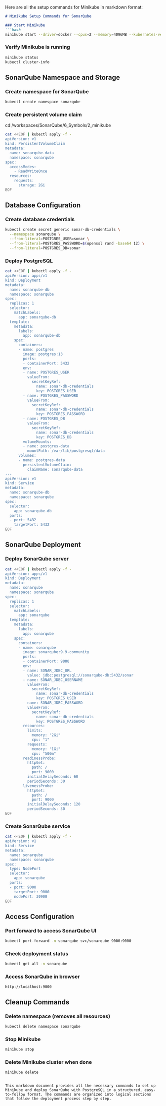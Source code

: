 Here are all the setup commands for Minikube in markdown format:

```markdown
# Minikube Setup Commands for SonarQube

### Start Minikube
```bash
minikube start --driver=docker --cpus=2 --memory=4096MB --kubernetes-version=stable
```

### Verify Minikube is running
```bash
minikube status
kubectl cluster-info
```

## SonarQube Namespace and Storage

### Create namespace for SonarQube
```bash
kubectl create namespace sonarqube
```

### Create persistent volume claim
cd /workspaces/SonarQube/6_Symbols/2_minikube

```bash
cat <<EOF | kubectl apply -f -
apiVersion: v1
kind: PersistentVolumeClaim
metadata:
  name: sonarqube-data
  namespace: sonarqube
spec:
  accessModes:
    - ReadWriteOnce
  resources:
    requests:
      storage: 2Gi
EOF
```

## Database Configuration

### Create database credentials
```bash
kubectl create secret generic sonar-db-credentials \
  --namespace sonarqube \
  --from-literal=POSTGRES_USER=sonar \
  --from-literal=POSTGRES_PASSWORD=$(openssl rand -base64 12) \
  --from-literal=POSTGRES_DB=sonar
```

### Deploy PostgreSQL
```bash
cat <<EOF | kubectl apply -f -
apiVersion: apps/v1
kind: Deployment
metadata:
  name: sonarqube-db
  namespace: sonarqube
spec:
  replicas: 1
  selector:
    matchLabels:
      app: sonarqube-db
  template:
    metadata:
      labels:
        app: sonarqube-db
    spec:
      containers:
      - name: postgres
        image: postgres:13
        ports:
        - containerPort: 5432
        env:
        - name: POSTGRES_USER
          valueFrom:
            secretKeyRef:
              name: sonar-db-credentials
              key: POSTGRES_USER
        - name: POSTGRES_PASSWORD
          valueFrom:
            secretKeyRef:
              name: sonar-db-credentials
              key: POSTGRES_PASSWORD
        - name: POSTGRES_DB
          valueFrom:
            secretKeyRef:
              name: sonar-db-credentials
              key: POSTGRES_DB
        volumeMounts:
        - name: postgres-data
          mountPath: /var/lib/postgresql/data
      volumes:
      - name: postgres-data
        persistentVolumeClaim:
          claimName: sonarqube-data
---
apiVersion: v1
kind: Service
metadata:
  name: sonarqube-db
  namespace: sonarqube
spec:
  selector:
    app: sonarqube-db
  ports:
  - port: 5432
    targetPort: 5432
EOF
```

## SonarQube Deployment

### Deploy SonarQube server
```bash
cat <<EOF | kubectl apply -f -
apiVersion: apps/v1
kind: Deployment
metadata:
  name: sonarqube
  namespace: sonarqube
spec:
  replicas: 1
  selector:
    matchLabels:
      app: sonarqube
  template:
    metadata:
      labels:
        app: sonarqube
    spec:
      containers:
      - name: sonarqube
        image: sonarqube:9.9-community
        ports:
        - containerPort: 9000
        env:
        - name: SONAR_JDBC_URL
          value: jdbc:postgresql://sonarqube-db:5432/sonar
        - name: SONAR_JDBC_USERNAME
          valueFrom:
            secretKeyRef:
              name: sonar-db-credentials
              key: POSTGRES_USER
        - name: SONAR_JDBC_PASSWORD
          valueFrom:
            secretKeyRef:
              name: sonar-db-credentials
              key: POSTGRES_PASSWORD
        resources:
          limits:
            memory: "2Gi"
            cpu: "1"
          requests:
            memory: "1Gi"
            cpu: "500m"
        readinessProbe:
          httpGet:
            path: /
            port: 9000
          initialDelaySeconds: 60
          periodSeconds: 30
        livenessProbe:
          httpGet:
            path: /
            port: 9000
          initialDelaySeconds: 120
          periodSeconds: 30
EOF
```

### Create SonarQube service
```bash
cat <<EOF | kubectl apply -f -
apiVersion: v1
kind: Service
metadata:
  name: sonarqube
  namespace: sonarqube
spec:
  type: NodePort
  selector:
    app: sonarqube
  ports:
  - port: 9000
    targetPort: 9000
    nodePort: 30900
EOF
```

## Access Configuration

### Port forward to access SonarQube UI
```bash
kubectl port-forward -n sonarqube svc/sonarqube 9000:9000 
```

### Check deployment status
```bash
kubectl get all -n sonarqube
```

### Access SonarQube in browser
```
http://localhost:9000
```

## Cleanup Commands

### Delete namespace (removes all resources)
```bash
kubectl delete namespace sonarqube
```

### Stop Minikube
```bash
minikube stop
```

### Delete Minikube cluster when done
```bash
minikube delete
```
```

This markdown document provides all the necessary commands to set up Minikube and deploy SonarQube with PostgreSQL in a structured, easy-to-follow format. The commands are organized into logical sections that follow the deployment process step by step.